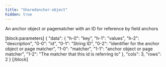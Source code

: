 ```yaml
---
title: "Sharedanchor-object"
hidden: true
---
```

An anchor object or pagematcher with an ID for reference by field anchors

[block:parameters]
{
  "data": {
    "h-0": "key",
    "h-1": "values",
    "h-2": "description",
    "0-0": "id",
    "0-1": "String ID",
    "0-2": "identifier for the anchor object or page matcher",
    "1-0": "matcher",
    "1-1": "anchor object or page matcher",
    "1-2": "The matcher that this id is referring to"
  },
  "cols": 3,
  "rows": 2
}
[/block]